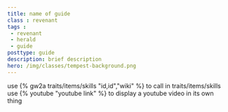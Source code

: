 ```yaml
---
title: name of guide
class : revenant
tags : 
 - revenant
 - herald
 - guide
posttype: guide
description: brief description
hero: /img/classes/tempest-background.png
---
```

use {% gw2a traits/items/skills "id,id","wiki" %} to call in traits/items/skills
use {% youtube "youtube link" %} to display a youtube video in its own thing
